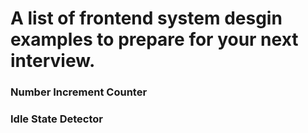 # A list of frontend system desgin examples to prepare for your next interview.

### Number Increment Counter

### Idle State Detector
